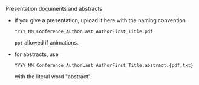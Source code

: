 Presentation documents and abstracts

* if you give a presentation, upload it here with the naming convention

  `YYYY_MM_Conference_AuthorLast_AuthorFirst_Title.pdf`

  `ppt` allowed if animations.
* for abstracts, use

  `YYYY_MM_Conference_AuthorLast_AuthorFirst_Title.abstract.{pdf,txt}`

   with the literal word "abstract".
